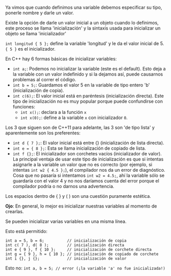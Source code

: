 Ya vimos que cuando definimos una variable debemos especificar su tipo, ponerle nombre y darle un valor. 

Existe la opción de darle un valor inicial a un objeto cuando lo definimos, este proceso se llama 'inicialización' y la  sintaxis usada para inicializar un objeto se llama 'inicializador'

`int longitud { 5 };` define la variable 'longitud' y le da el valor inicial de 5. `{ 5 }` es el inicializador.


En C++ hay 6 formas básicas de inicializar variables:
* `int a;`: Podemos no inicializar la variable (este es el default). Esto deja a la variable con un valor indefinido y si la dejamos así, puede causarnos problemas al correr el código.
* `int b = 5;`: Guardamos el valor 5 en la variable de tipo entero 'b' (inicialización de copia).
* `int c(6);`: El valor inicial está en paréntesis (inicialización directa). Este tipo de inicialización no es muy popular porque puede confundirse con funciones:
    * `int x();`: declara a la función `x`
    * `int x(0);`: define a la variable `x` con inicializador `0`.

Los 3 que siguen son de C++11 para adelante, las 3 son 'de tipo lista' y aparentemente son los preferentes:
* `int d { 7 };`: El valor inicial está entre {} (inicialización de lista directa).
* `int e = { 8 };`: Esta se llama inicialización de copiado de lista.
* `int f {};`: El inicializador son corchetes vacíos (inicializador de valor).
La principal ventaja de usar este tipo de inicialización es que si intentas asignarle a la variable un valor que no es correcto (por ejemplo, si intentas `int w2 { 4.5 };`), el compilador nos da un error de diagnóstico. Cosa que no pasaría si intentamos `int w2 = 4.5;`, ahí la variable sólo se guardaría con el valor 4 y no nos daríamos cuenta del error porque el compilador podría o no darnos una advertencia.

Los espacios dentro de { } y ( ) son una cuestión puramente estética.

**Ojo**: En general, lo mejor es inicializar nuestras variables al momento de crearlas.


Se pueden inicializar varias variables en una misma línea.

Esto está permitido:
```
int a = 5, b = 6;          // inicialización de copia
int c( 7 ), d( 8 );        // inicialización directa
int e { 9 }, f { 10 };     // inicialización de corchete directa
int g = { 9 }, h = { 10 }; // inicialización de copiado de corchete
int i {}, j {};            // inicialización de valor
```

Esto no:
`int a, b = 5; // error (¡la variable 'a' no fue inicializada!)`

